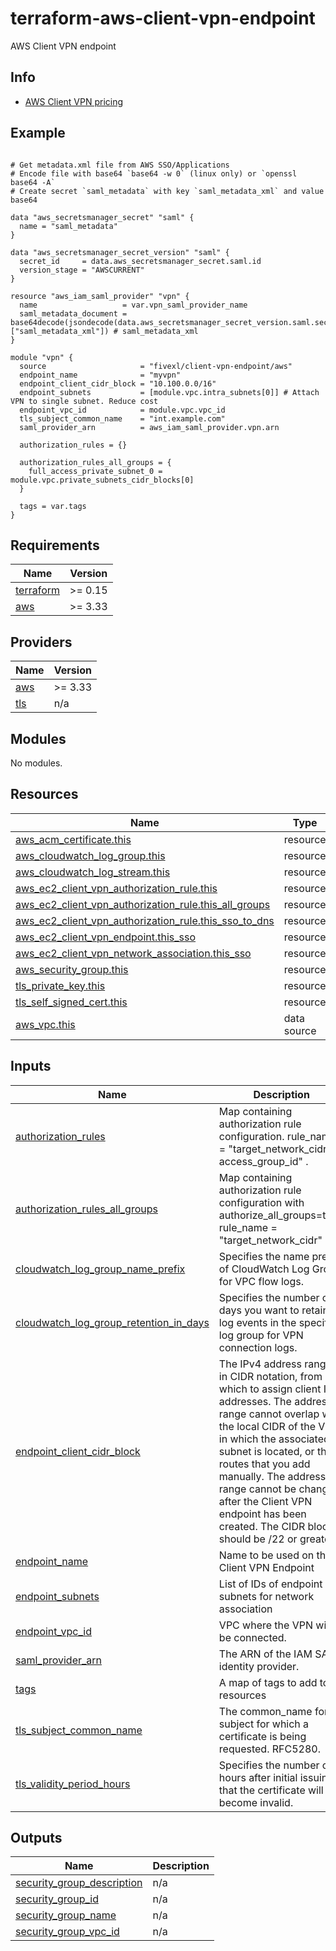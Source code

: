 # terraform-aws-client-vpn-endpoint
AWS Client VPN endpoint

## Info
- [AWS Client VPN pricing](https://aws.amazon.com/vpn/pricing/)

## Example

```hcl 

# Get metadata.xml file from AWS SSO/Applications
# Encode file with base64 `base64 -w 0` (linux only) or `openssl base64 -A`
# Create secret `saml_metadata` with key `saml_metadata_xml` and value base64

data "aws_secretsmanager_secret" "saml" {
  name = "saml_metadata"
}

data "aws_secretsmanager_secret_version" "saml" {
  secret_id     = data.aws_secretsmanager_secret.saml.id
  version_stage = "AWSCURRENT"
}

resource "aws_iam_saml_provider" "vpn" {
  name                   = var.vpn_saml_provider_name
  saml_metadata_document = base64decode(jsondecode(data.aws_secretsmanager_secret_version.saml.secret_string)["saml_metadata_xml"]) # saml_metadata_xml
}

module "vpn" {
  source                     = "fivexl/client-vpn-endpoint/aws"
  endpoint_name              = "myvpn"
  endpoint_client_cidr_block = "10.100.0.0/16"
  endpoint_subnets           = [module.vpc.intra_subnets[0]] # Attach VPN to single subnet. Reduce cost
  endpoint_vpc_id            = module.vpc.vpc_id
  tls_subject_common_name    = "int.example.com"
  saml_provider_arn          = aws_iam_saml_provider.vpn.arn

  authorization_rules = {}

  authorization_rules_all_groups = {
    full_access_private_subnet_0 = module.vpc.private_subnets_cidr_blocks[0]
  }

  tags = var.tags
}

```

## Requirements

| Name | Version |
|------|---------|
| <a name="requirement_terraform"></a> [terraform](#requirement\_terraform) | >= 0.15 |
| <a name="requirement_aws"></a> [aws](#requirement\_aws) | >= 3.33 |

## Providers

| Name | Version |
|------|---------|
| <a name="provider_aws"></a> [aws](#provider\_aws) | >= 3.33 |
| <a name="provider_tls"></a> [tls](#provider\_tls) | n/a |

## Modules

No modules.

## Resources

| Name | Type |
|------|------|
| [aws_acm_certificate.this](https://registry.terraform.io/providers/hashicorp/aws/latest/docs/resources/acm_certificate) | resource |
| [aws_cloudwatch_log_group.this](https://registry.terraform.io/providers/hashicorp/aws/latest/docs/resources/cloudwatch_log_group) | resource |
| [aws_cloudwatch_log_stream.this](https://registry.terraform.io/providers/hashicorp/aws/latest/docs/resources/cloudwatch_log_stream) | resource |
| [aws_ec2_client_vpn_authorization_rule.this](https://registry.terraform.io/providers/hashicorp/aws/latest/docs/resources/ec2_client_vpn_authorization_rule) | resource |
| [aws_ec2_client_vpn_authorization_rule.this_all_groups](https://registry.terraform.io/providers/hashicorp/aws/latest/docs/resources/ec2_client_vpn_authorization_rule) | resource |
| [aws_ec2_client_vpn_authorization_rule.this_sso_to_dns](https://registry.terraform.io/providers/hashicorp/aws/latest/docs/resources/ec2_client_vpn_authorization_rule) | resource |
| [aws_ec2_client_vpn_endpoint.this_sso](https://registry.terraform.io/providers/hashicorp/aws/latest/docs/resources/ec2_client_vpn_endpoint) | resource |
| [aws_ec2_client_vpn_network_association.this_sso](https://registry.terraform.io/providers/hashicorp/aws/latest/docs/resources/ec2_client_vpn_network_association) | resource |
| [aws_security_group.this](https://registry.terraform.io/providers/hashicorp/aws/latest/docs/resources/security_group) | resource |
| [tls_private_key.this](https://registry.terraform.io/providers/hashicorp/tls/latest/docs/resources/private_key) | resource |
| [tls_self_signed_cert.this](https://registry.terraform.io/providers/hashicorp/tls/latest/docs/resources/self_signed_cert) | resource |
| [aws_vpc.this](https://registry.terraform.io/providers/hashicorp/aws/latest/docs/data-sources/vpc) | data source |

## Inputs

| Name | Description | Type | Default | Required |
|------|-------------|------|---------|:--------:|
| <a name="input_authorization_rules"></a> [authorization\_rules](#input\_authorization\_rules) | Map containing authorization rule configuration. rule\_name = "target\_network\_cidr, access\_group\_id" . | `map(string)` | `{}` | no |
| <a name="input_authorization_rules_all_groups"></a> [authorization\_rules\_all\_groups](#input\_authorization\_rules\_all\_groups) | Map containing authorization rule configuration with authorize\_all\_groups=true. rule\_name = "target\_network\_cidr" . | `map(string)` | `{}` | no |
| <a name="input_cloudwatch_log_group_name_prefix"></a> [cloudwatch\_log\_group\_name\_prefix](#input\_cloudwatch\_log\_group\_name\_prefix) | Specifies the name prefix of CloudWatch Log Group for VPC flow logs. | `string` | `"/aws/client-vpn-endpoint/"` | no |
| <a name="input_cloudwatch_log_group_retention_in_days"></a> [cloudwatch\_log\_group\_retention\_in\_days](#input\_cloudwatch\_log\_group\_retention\_in\_days) | Specifies the number of days you want to retain log events in the specified log group for VPN connection logs. | `number` | `30` | no |
| <a name="input_endpoint_client_cidr_block"></a> [endpoint\_client\_cidr\_block](#input\_endpoint\_client\_cidr\_block) | The IPv4 address range, in CIDR notation, from which to assign client IP addresses. The address range cannot overlap with the local CIDR of the VPC in which the associated subnet is located, or the routes that you add manually. The address range cannot be changed after the Client VPN endpoint has been created. The CIDR block should be /22 or greater. | `string` | `"10.100.100.0/24"` | no |
| <a name="input_endpoint_name"></a> [endpoint\_name](#input\_endpoint\_name) | Name to be used on the Client VPN Endpoint | `string` | n/a | yes |
| <a name="input_endpoint_subnets"></a> [endpoint\_subnets](#input\_endpoint\_subnets) | List of IDs of endpoint subnets for network association | `list(string)` | n/a | yes |
| <a name="input_endpoint_vpc_id"></a> [endpoint\_vpc\_id](#input\_endpoint\_vpc\_id) | VPC where the VPN will be connected. | `string` | n/a | yes |
| <a name="input_saml_provider_arn"></a> [saml\_provider\_arn](#input\_saml\_provider\_arn) | The ARN of the IAM SAML identity provider. | `string` | n/a | yes |
| <a name="input_tags"></a> [tags](#input\_tags) | A map of tags to add to all resources | `map(string)` | `{}` | no |
| <a name="input_tls_subject_common_name"></a> [tls\_subject\_common\_name](#input\_tls\_subject\_common\_name) | The common\_name for subject for which a certificate is being requested. RFC5280. | `string` | n/a | yes |
| <a name="input_tls_validity_period_hours"></a> [tls\_validity\_period\_hours](#input\_tls\_validity\_period\_hours) | Specifies the number of hours after initial issuing that the certificate will become invalid. | `number` | `47400` | no |

## Outputs

| Name | Description |
|------|-------------|
| <a name="output_security_group_description"></a> [security\_group\_description](#output\_security\_group\_description) | n/a |
| <a name="output_security_group_id"></a> [security\_group\_id](#output\_security\_group\_id) | n/a |
| <a name="output_security_group_name"></a> [security\_group\_name](#output\_security\_group\_name) | n/a |
| <a name="output_security_group_vpc_id"></a> [security\_group\_vpc\_id](#output\_security\_group\_vpc\_id) | n/a |
